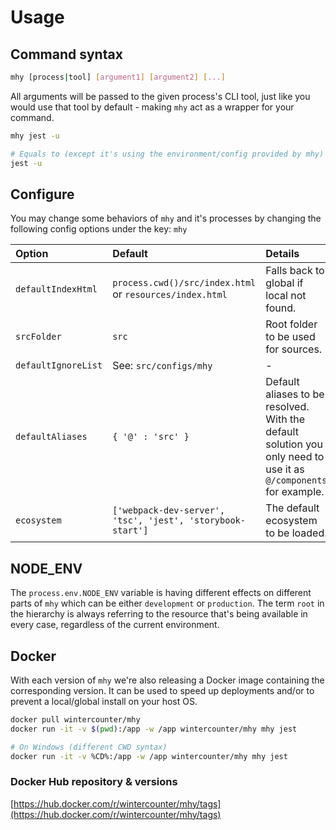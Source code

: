 # Usage

## Command syntax

```bash
mhy [process|tool] [argument1] [argument2] [...]
```

All arguments will be passed to the given process's CLI tool, just like you would use that tool by default - making `mhy` act as a wrapper for your command.

```bash
mhy jest -u

# Equals to (except it's using the environment/config provided by mhy)
jest -u
```

## Configure

You may change some behaviors of `mhy` and it's processes by changing the following config options under the key: `mhy`

| Option | Default | Details |
| :--- | :--- | :--- |
| `defaultIndexHtml` | `process.cwd()/src/index.html` or `resources/index.html` | Falls back to global if local not found. |
| `srcFolder` | `src` | Root folder to be used for sources. |
| `defaultIgnoreList` | See: `src/configs/mhy` | - |
| `defaultAliases` | `{ '@' : 'src' }` | Default aliases to be resolved. With the default solution you only need to use it as `@/components` for example. |
| `ecosystem` | `['webpack-dev-server', 'tsc', 'jest', 'storybook-start']` | The default ecosystem to be loaded. |

## NODE\_ENV

The `process.env.NODE_ENV` variable is having different effects on different parts of `mhy` which can be either `development` or `production`. The term `root` in the hierarchy is always referring to the resource that's being available in every case, regardless of the current environment.

## Docker

With each version of `mhy` we're also releasing a Docker image containing the corresponding version. It can be used to speed up deployments and/or to prevent a local/global install on your host OS.

```bash
docker pull wintercounter/mhy
docker run -it -v $(pwd):/app -w /app wintercounter/mhy mhy jest

# On Windows (different CWD syntax)
docker run -it -v %CD%:/app -w /app wintercounter/mhy mhy jest
```

### Docker Hub repository & versions

[https://hub.docker.com/r/wintercounter/mhy/tags](https://hub.docker.com/r/wintercounter/mhy/tags)


